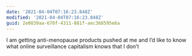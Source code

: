```yaml
---
date: '2021-04-04T07:16:23.848Z'
modified: '2021-04-04T07:16:23.848Z'
guid: 2e0839aa-670f-4311-881f-aec368595e6a
---
```

I am getting anti-menopause products pushed at me and I’d like to know what online surveillance capitalism knows that I don’t 

